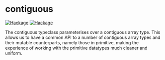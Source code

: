# contiguous

[![Hackage](https://img.shields.io/hackage/v/contiguous.svg)](https://hackage.haskell.org/package/contiguous)
[![Hackage](https://img.shields.io/badge/license-BSD3-blue.svg)](LICENSE)

The contiguous typeclass parameterises over a contiguous array type.
This allows us to have a common API to a number of contiguous
array types and their mutable counterparts, namely those in primitive,
making the experience of working with the primitive datatypes much cleaner
and uniform.

